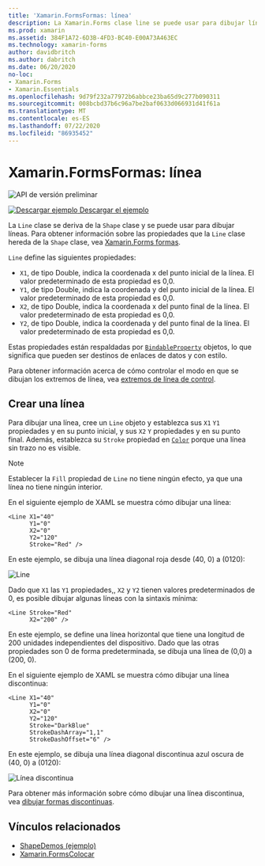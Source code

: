 ```yaml
---
title: 'Xamarin.FormsFormas: línea'
description: La Xamarin.Forms clase line se puede usar para dibujar líneas.
ms.prod: xamarin
ms.assetid: 384F1A72-6D3B-4FD3-BC40-E00A73A463EC
ms.technology: xamarin-forms
author: davidbritch
ms.author: dabritch
ms.date: 06/20/2020
no-loc:
- Xamarin.Forms
- Xamarin.Essentials
ms.openlocfilehash: 9d79f232a77972b6abbce23ba65d9c277b090311
ms.sourcegitcommit: 008bcbd37b6c96a7be2baf0633d066931d41f61a
ms.translationtype: MT
ms.contentlocale: es-ES
ms.lasthandoff: 07/22/2020
ms.locfileid: "86935452"
---
```

# <a name="xamarinforms-shapes-line"></a>Xamarin.FormsFormas: línea

![API de versión preliminar](~/media/shared/preview.png "Esta API se encuentra en versión preliminar.")

[![Descargar ejemplo](~/media/shared/download.png) Descargar el ejemplo](https://docs.microsoft.com/samples/xamarin/xamarin-forms-samples/userinterface-shapesdemos/)

La `Line` clase se deriva de la `Shape` clase y se puede usar para dibujar líneas. Para obtener información sobre las propiedades que la `Line` clase hereda de la `Shape` clase, vea [ Xamarin.Forms formas](index.md).

`Line` define las siguientes propiedades:

- `X1`, de tipo Double, indica la coordenada x del punto inicial de la línea. El valor predeterminado de esta propiedad es 0,0.
- `Y1`, de tipo Double, indica la coordenada y del punto inicial de la línea. El valor predeterminado de esta propiedad es 0,0.
- `X2`, de tipo Double, indica la coordenada x del punto final de la línea. El valor predeterminado de esta propiedad es 0,0.
- `Y2`, de tipo Double, indica la coordenada y del punto final de la línea. El valor predeterminado de esta propiedad es 0,0.

Estas propiedades están respaldadas por [`BindableProperty`](xref:Xamarin.Forms.BindableProperty) objetos, lo que significa que pueden ser destinos de enlaces de datos y con estilo.

Para obtener información acerca de cómo controlar el modo en que se dibujan los extremos de línea, vea [extremos de línea de control](index.md#control-line-ends).

## <a name="create-a-line"></a>Crear una línea

Para dibujar una línea, cree un `Line` objeto y establezca sus `X1` `Y1` propiedades y en su punto inicial, y sus `X2` `Y` propiedades y en su punto final. Además, establezca su `Stroke` propiedad en [`Color`](xref:Xamarin.Forms.Color) porque una línea sin trazo no es visible.

> [!NOTE]
> Establecer la `Fill` propiedad de `Line` no tiene ningún efecto, ya que una línea no tiene ningún interior.

En el siguiente ejemplo de XAML se muestra cómo dibujar una línea:

```xaml
<Line X1="40"
      Y1="0"
      X2="0"
      Y2="120"
      Stroke="Red" />
```

En este ejemplo, se dibuja una línea diagonal roja desde (40, 0) a (0120):

![Line](line-images/line.png "Línea")

Dado que `X1` las `Y1` propiedades,, `X2` y `Y2` tienen valores predeterminados de 0, es posible dibujar algunas líneas con la sintaxis mínima:

```xaml
<Line Stroke="Red"
      X2="200" />
```

En este ejemplo, se define una línea horizontal que tiene una longitud de 200 unidades independientes del dispositivo. Dado que las otras propiedades son 0 de forma predeterminada, se dibuja una línea de (0,0) a (200, 0).

En el siguiente ejemplo de XAML se muestra cómo dibujar una línea discontinua:

```xaml
<Line X1="40"
      Y1="0"
      X2="0"
      Y2="120"
      Stroke="DarkBlue"
      StrokeDashArray="1,1"
      StrokeDashOffset="6" />
```

En este ejemplo, se dibuja una línea diagonal discontinua azul oscura de (40, 0) a (0120):

![Línea discontinua](line-images/dashed-line.png "Línea discontinua")

Para obtener más información sobre cómo dibujar una línea discontinua, vea [dibujar formas discontinuas](index.md#draw-dashed-shapes).

## <a name="related-links"></a>Vínculos relacionados

- [ShapeDemos (ejemplo)](https://docs.microsoft.com/samples/xamarin/xamarin-forms-samples/userinterface-shapesdemos/)
- [Xamarin.FormsColocar](index.md)
